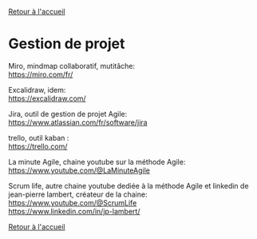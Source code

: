 [Retour à l'accueil](../README.md)
# Gestion de projet

Miro, mindmap collaboratif, mutitâche: \
https://miro.com/fr/

Excalidraw, idem: \
https://excalidraw.com/

Jira, outil de gestion de projet Agile: \
https://www.atlassian.com/fr/software/jira

trello, outil kaban : \
https://trello.com/

La minute Agile, chaine youtube sur la méthode Agile: \
https://www.youtube.com/@LaMinuteAgile

Scrum life, autre chaine youtube dediée à la méthode Agile et linkedin de jean-pierre lambert, créateur de la chaine: \
https://www.youtube.com/@ScrumLife \
https://www.linkedin.com/in/jp-lambert/


[Retour à l'accueil](../README.md)
